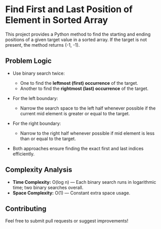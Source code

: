# Find First and Last Position of Element in Sorted Array

This project provides a Python method to find the starting and ending positions of a given target value in a sorted array. If the target is not present, the method returns (-1, -1).

## Problem Logic

- Use binary search twice:
  - One to find the **leftmost (first) occurrence** of the target.
  - Another to find the **rightmost (last) occurrence** of the target.
  
- For the left boundary:
  - Narrow the search space to the left half whenever possible if the current mid element is greater or equal to the target.
  
- For the right boundary:
  - Narrow to the right half whenever possible if mid element is less than or equal to the target.
  
- Both approaches ensure finding the exact first and last indices efficiently.

## Complexity Analysis

- **Time Complexity:** O(log n) — Each binary search runs in logarithmic time; two binary searches overall.
- **Space Complexity:** O(1) — Constant extra space usage.

## Contributing

Feel free to submit pull requests or suggest improvements!
